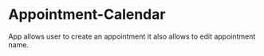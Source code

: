 # Appointment-Calendar
App allows user to create an appointment it also allows to edit appointment name. 

